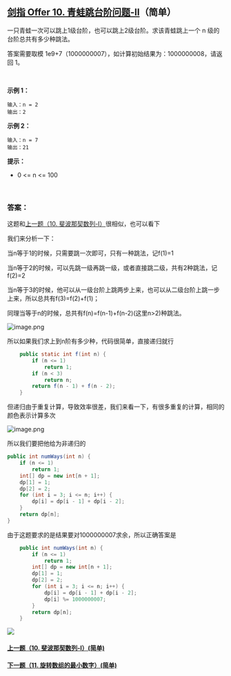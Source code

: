 ## [剑指 Offer 10. 青蛙跳台阶问题-II](https://leetcode-cn.com/problems/qing-wa-tiao-tai-jie-wen-ti-lcof/)（简单）

一只青蛙一次可以跳上1级台阶，也可以跳上2级台阶。求该青蛙跳上一个 n 级的台阶总共有多少种跳法。

答案需要取模 1e9+7（1000000007），如计算初始结果为：1000000008，请返回 1。

<br/>

**示例 1：**

```
输入：n = 2
输出：2
```

**示例 2：**

```
输入：n = 7
输出：21
```

**提示：**

- 0 <= n <= 100

<br/>

### 答案：

这题和[上一题（10. 斐波那契数列-I）](https://github.com/sdwwld/leetCode/blob/master/src/main/java/com/wld/java/offer/剑指Offer10-I.md)很相似，也可以看下

我们来分析一下：

当n等于1的时候，只需要跳一次即可，只有一种跳法，记f(1)=1

当n等于2的时候，可以先跳一级再跳一级，或者直接跳二级，共有2种跳法，记f(2)=2

当n等于3的时候，他可以从一级台阶上跳两步上来，也可以从二级台阶上跳一步上来，所以总共有f(3)=f(2)+f(1)；

同理当等于n的时候，总共有f(n)=f(n-1)+f(n-2)(这里n>2)种跳法。

![image.png](https://pic.leetcode-cn.com/c8caf15fa204cac8c917b50ffb0257e3cdc0bbf1ea78388ce1208c962b562a2a-image.png)

所以如果我们求上到n阶有多少种，代码很简单，直接递归就行

```java
    public static int f(int n) {
        if (n <= 1)
            return 1;
        if (n < 3)
            return n;
        return f(n - 1) + f(n - 2);
    }
```

但递归由于重复计算，导致效率很差，我们来看一下，有很多重复的计算，相同的颜色表示计算多次

![image.png](https://pic.leetcode-cn.com/bad04b5001b64a098a27081084573db985bf760738cfa8e64a6b250d16dab2d8-image.png)

所以我们要把他给为非递归的

```java
public int numWays(int n) {
    if (n <= 1)
        return 1;
    int[] dp = new int[n + 1];
    dp[1] = 1;
    dp[2] = 2;
    for (int i = 3; i <= n; i++) {
        dp[i] = dp[i - 1] + dp[i - 2];
    }
    return dp[n];
}
```

由于这题要求的是结果要对1000000007求余，所以正确答案是

```java
    public int numWays(int n) {
        if (n <= 1)
            return 1;
        int[] dp = new int[n + 1];
        dp[1] = 1;
        dp[2] = 2;
        for (int i = 3; i <= n; i++) {
            dp[i] = dp[i - 1] + dp[i - 2];
            dp[i] %= 1000000007;
        }
        return dp[n];
    }
```

![](https://img-blog.csdnimg.cn/20200807155236311.png)

#### [上一题（10. 斐波那契数列-I）(简单)](https://github.com/sdwwld/leetCode/blob/master/src/main/java/com/wld/java/offer/剑指Offer10-I.md)

#### [下一题（11. 旋转数组的最小数字）(简单)](https://github.com/sdwwld/leetCode/blob/master/src/main/java/com/wld/java/offer/剑指Offer11.md)